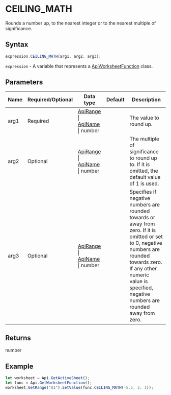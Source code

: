 # CEILING_MATH

Rounds a number up, to the nearest integer or to the nearest multiple of significance.

## Syntax

```javascript
expression.CEILING_MATH(arg1, arg2, arg3);
```

`expression` - A variable that represents a [ApiWorksheetFunction](../ApiWorksheetFunction.md) class.

## Parameters

| **Name** | **Required/Optional** | **Data type** | **Default** | **Description** |
| ------------- | ------------- | ------------- | ------------- | ------------- |
| arg1 | Required | [ApiRange](../../ApiRange/ApiRange.md) \| [ApiName](../../ApiName/ApiName.md) \| number |  | The value to round up. |
| arg2 | Optional | [ApiRange](../../ApiRange/ApiRange.md) \| [ApiName](../../ApiName/ApiName.md) \| number |  | The multiple of significance to round up to. If it is omitted, the default value of 1 is used. |
| arg3 | Optional | [ApiRange](../../ApiRange/ApiRange.md) \| [ApiName](../../ApiName/ApiName.md) \| number |  | Specifies if negative numbers are rounded towards or away from zero. If it is omitted or set to 0, negative numbers are rounded towards zero. If any other numeric value is specified, negative numbers are rounded away from zero. |

## Returns

number

## Example



```javascript editor-xlsx
let worksheet = Api.GetActiveSheet();
let func = Api.GetWorksheetFunction();
worksheet.GetRange("A1").SetValue(func.CEILING_MATH(-5.5, 2, 1));
```
